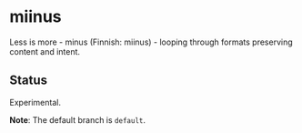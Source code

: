 # miinus

Less is more - minus (Finnish: miinus) - looping through formats preserving content and intent.

## Status

Experimental.

**Note**: The default branch is `default`.
